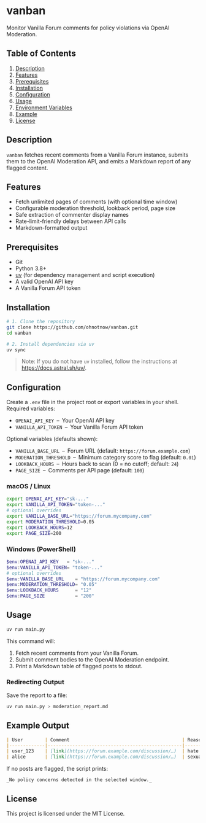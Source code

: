 # vanban

Monitor Vanilla Forum comments for policy violations via OpenAI Moderation.

## Table of Contents  
1. [Description](#description)  
2. [Features](#features)  
3. [Prerequisites](#prerequisites)  
4. [Installation](#installation)  
5. [Configuration](#configuration)  
6. [Usage](#usage)  
7. [Environment Variables](#environment-variables)  
8. [Example](#example)  
9. [License](#license)  

## Description  
`vanban` fetches recent comments from a Vanilla Forum instance, submits them to the OpenAI Moderation API, and emits a Markdown report of any flagged content.  

## Features  
- Fetch unlimited pages of comments (with optional time window)  
- Configurable moderation threshold, lookback period, page size  
- Safe extraction of commenter display names  
- Rate-limit-friendly delays between API calls  
- Markdown-formatted output  

## Prerequisites  
- Git  
- Python 3.8+  
- [uv](https://docs.astral.sh/uv/) (for dependency management and script execution)  
- A valid OpenAI API key  
- A Vanilla Forum API token  

## Installation  

```bash
# 1. Clone the repository
git clone https://github.com/ohnotnow/vanban.git
cd vanban

# 2. Install dependencies via uv
uv sync
```

> Note: If you do not have `uv` installed, follow the instructions at https://docs.astral.sh/uv/.  

## Configuration  
Create a `.env` file in the project root or export variables in your shell. Required variables:

- `OPENAI_API_KEY` – Your OpenAI API key  
- `VANILLA_API_TOKEN` – Your Vanilla Forum API token  

Optional variables (defaults shown):

- `VANILLA_BASE_URL` – Forum URL (default: `https://forum.example.com`)  
- `MODERATION_THRESHOLD` – Minimum category score to flag (default: `0.01`)  
- `LOOKBACK_HOURS` – Hours back to scan (0 = no cutoff; default: `24`)  
- `PAGE_SIZE` – Comments per API page (default: `100`)  

### macOS / Linux  
```bash
export OPENAI_API_KEY="sk-..."
export VANILLA_API_TOKEN="token-..."
# optional overrides
export VANILLA_BASE_URL="https://forum.mycompany.com"
export MODERATION_THRESHOLD=0.05
export LOOKBACK_HOURS=12
export PAGE_SIZE=200
```

### Windows (PowerShell)  
```powershell
$env:OPENAI_API_KEY   = "sk-..."
$env:VANILLA_API_TOKEN= "token-..."
# optional overrides
$env:VANILLA_BASE_URL    = "https://forum.mycompany.com"
$env:MODERATION_THRESHOLD= "0.05"
$env:LOOKBACK_HOURS      = "12"
$env:PAGE_SIZE           = "200"
```

## Usage  

```bash
uv run main.py
```

This command will:  
1. Fetch recent comments from your Vanilla Forum.  
2. Submit comment bodies to the OpenAI Moderation endpoint.  
3. Print a Markdown table of flagged posts to stdout.  

### Redirecting Output  
Save the report to a file:

```bash
uv run main.py > moderation_report.md
```

## Example Output  

```markdown
| User        | Comment                                         | Reason                    |
|-------------|-------------------------------------------------|---------------------------|
| user_123    | [link](https://forum.example.com/discussion/…)  | hate (0.12), threat (0.03)|
| alice       | [link](https://forum.example.com/discussion/…)  | sexual (0.02)             |
```

If no posts are flagged, the script prints:

```text
_No policy concerns detected in the selected window._
```

## License  
This project is licensed under the MIT License.

